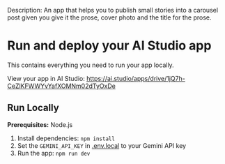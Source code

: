 Description: An app that helps you to publish small stories into a carousel post given you give it the prose, cover photo and the title for the prose. 

# Run and deploy your AI Studio app

This contains everything you need to run your app locally.

View your app in AI Studio: https://ai.studio/apps/drive/1jQ7h-CeZlKFWWYvYafXOMNm02dTyOxDe

## Run Locally

**Prerequisites:**  Node.js


1. Install dependencies:
   `npm install`
2. Set the `GEMINI_API_KEY` in [.env.local](.env.local) to your Gemini API key
3. Run the app:
   `npm run dev`
